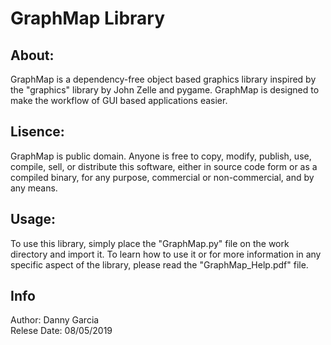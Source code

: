 # GraphMap Library
## About:
GraphMap is a dependency-free object based graphics library inspired by the "graphics" library by John Zelle and pygame. GraphMap is designed to make the workflow of GUI based applications easier.
## Lisence:
GraphMap is public domain. Anyone is free to copy, modify, publish, use, compile, sell, or
distribute this software, either in source code form or as a compiled
binary, for any purpose, commercial or non-commercial, and by any
means.
## Usage:
To use this library, simply place the "GraphMap.py" file on the work directory and import it. To learn how to use it or for more information in any specific aspect of the library, please read the "GraphMap_Help.pdf" file.
## Info
Author: Danny Garcia<br/>
Relese Date: 08/05/2019<br/>
